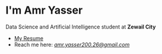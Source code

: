 # I'm Amr Yasser

Data Science and Artificial Intelligence student at **Zewail City**

- [My Resume](./resume.pdf?raw=true)
- Reach me here: *amr.yasser200.26@gmail.com*
